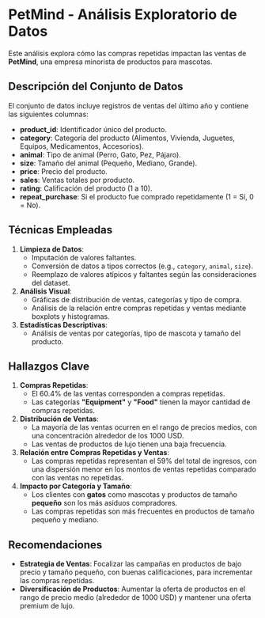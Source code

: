 # PetMind - Análisis Exploratorio de Datos
Este análisis explora cómo las compras repetidas impactan las ventas de **PetMind**, una empresa minorista de productos para mascotas.

## Descripción del Conjunto de Datos
El conjunto de datos incluye registros de ventas del último año y contiene las siguientes columnas:

- **product_id**: Identificador único del producto.
- **category**: Categoría del producto (Alimentos, Vivienda, Juguetes, Equipos, Medicamentos, Accesorios).
- **animal**: Tipo de animal (Perro, Gato, Pez, Pájaro).
- **size**: Tamaño del animal (Pequeño, Mediano, Grande).
- **price**: Precio del producto.
- **sales**: Ventas totales por producto.
- **rating**: Calificación del producto (1 a 10).
- **repeat_purchase**: Si el producto fue comprado repetidamente (1 = Sí, 0 = No).

## Técnicas Empleadas
1. **Limpieza de Datos**: 
   - Imputación de valores faltantes.
   - Conversión de datos a tipos correctos (e.g., `category`, `animal`, `size`).
   - Reemplazo de valores atípicos y faltantes según las consideraciones del dataset.
2. **Análisis Visual**: 
   - Gráficas de distribución de ventas, categorías y tipo de compra.
   - Análisis de la relación entre compras repetidas y ventas mediante boxplots y histogramas.
3. **Estadísticas Descriptivas**: 
   - Análisis de ventas por categorías, tipo de mascota y tamaño del producto.

## Hallazgos Clave
1. **Compras Repetidas**:
   - El 60.4% de las ventas corresponden a compras repetidas.
   - Las categorías **"Equipment"** y **"Food"** tienen la mayor cantidad de compras repetidas.
2. **Distribución de Ventas**:
   - La mayoría de las ventas ocurren en el rango de precios medios, con una concentración alrededor de los 1000 USD.
   - Las ventas de productos de lujo tienen una baja frecuencia.
3. **Relación entre Compras Repetidas y Ventas**:
   - Las compras repetidas representan el 59% del total de ingresos, con una dispersión menor en los montos de ventas repetidas comparado con las ventas no repetidas.
4. **Impacto por Categoría y Tamaño**:
   - Los clientes con **gatos** como mascotas y productos de tamaño **pequeño** son los más asiduos compradores.
   - Las compras repetidas son más frecuentes en productos de tamaño pequeño y mediano.

## Recomendaciones
- **Estrategia de Ventas**: Focalizar las campañas en productos de bajo precio y tamaño pequeño, con buenas calificaciones, para incrementar las compras repetidas.
- **Diversificación de Productos**: Aumentar la oferta de productos en el rango de precio medio (alrededor de 1000 USD) y mantener una oferta premium de lujo.

